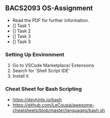 ## BACS2093 OS-Assignment

- Read the PDF for further information.
- [] Task 1
- [] Task 2
- [] Task 3
- [] Task 3

### Setting Up Environment

1. Go to VSCode Marketplace/ Extensions
2. Search for 'Shell Script IDE'
3. Install it

### Cheat Sheet for Bash Scripting

- https://devhints.io/bash
- https://github.com/LeCoupa/awesome-cheatsheets/blob/master/languages/bash.sh
